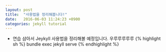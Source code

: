 ```yaml
---
layout: post
title:  "사용법을 정리해봅니다!"
date:   2016-06-03 11:24:23 +0900
categories: jekyll tutorial
---
```


- 연습 삼아서 Jeykyll 사용법을 정리해볼 예정입니다.
우루루루루루
{% highlight sh %}
bundle exec jekyll serve
{% endhighlight %}
